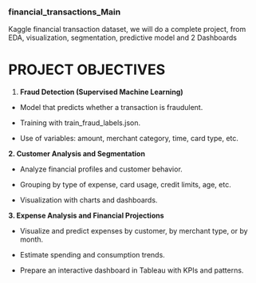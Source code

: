 ### financial_transactions_Main
Kaggle financial transaction dataset, we will do a complete project, from EDA, visualization, segmentation, predictive model and 2 Dashboards

# PROJECT OBJECTIVES

1. **Fraud Detection (Supervised Machine Learning)**

- Model that predicts whether a transaction is fraudulent.

- Training with train_fraud_labels.json.

- Use of variables: amount, merchant category, time, card type, etc.

**2. Customer Analysis and Segmentation**

- Analyze financial profiles and customer behavior.

- Grouping by type of expense, card usage, credit limits, age, etc.

- Visualization with charts and dashboards.

**3. Expense Analysis and Financial Projections**

- Visualize and predict expenses by customer, by merchant type, or by month.

- Estimate spending and consumption trends.

- Prepare an interactive dashboard in Tableau with KPIs and patterns.

